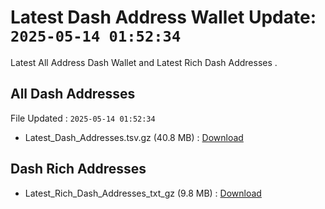 # Latest Dash Address Wallet Update: `2025-05-14 01:52:34`

Latest All Address Dash Wallet and Latest Rich Dash Addresses .

## All Dash Addresses

File Updated : `2025-05-14 01:52:34`

- Latest_Dash_Addresses.tsv.gz (40.8 MB) : [Download](https://github.com/Pymmdrza/Rich-Address-Wallet/releases/tag/Dash)

## Dash Rich Addresses

- Latest_Rich_Dash_Addresses_txt_gz (9.8 MB) : [Download](https://github.com/Pymmdrza/Rich-Address-Wallet/releases/tag/Dash)
